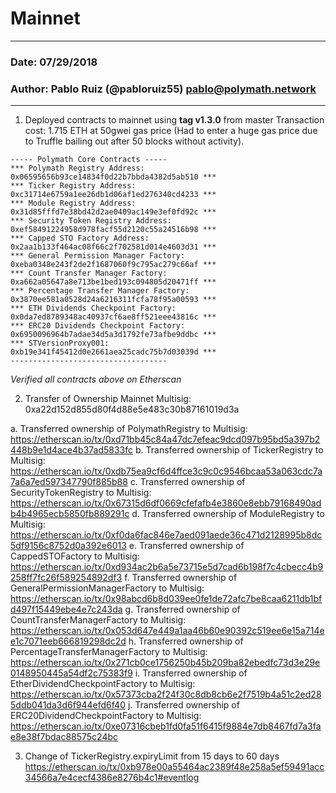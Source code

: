 # Mainnet

---

### Date: 07/29/2018
### Author: Pablo Ruiz (@pabloruiz55) <pablo@polymath.network>

---

1. Deployed contracts to mainnet using **tag v1.3.0** from master
Transaction cost: 1.715 ETH at 50gwei gas price (Had to enter a huge gas price due to Truffle bailing out after 50 blocks without activity).

```
----- Polymath Core Contracts -----
*** Polymath Registry Address:  			0x06595656b93ce14834f0d22b7bbda4382d5ab510 ***
*** Ticker Registry Address:  			0xc31714e6759a1ee26db1d06af1ed276340cd4233 ***
*** Module Registry Address:  			0x31d85fffd7e38bd42d2ae0409ac149e3ef0fd92c ***
*** Security Token Registry Address:  		0xef58491224958d978facf55d2120c55a24516b98 ***
*** Capped STO Factory Address:  			0x2aa1b133f464ac08f66c2f702581d014e4603d31 ***
*** General Permission Manager Factory: 	0xeba0348e243f2de2f1687060f9c795ac279c66af ***
*** Count Transfer Manager Factory:  		0xa662a05647a8e713be1bed193c094805d20471ff ***
*** Percentage Transfer Manager Factory:  	0x3870ee581a0528d24a6216311fcfa78f95a00593 ***
*** ETH Dividends Checkpoint Factory:  	0x0da7ed8789348ac40937cf6ae8ff521eee43816c ***
*** ERC20 Dividends Checkpoint Factory:  	0x6950096964b7adae34d5a3d1792fe73afbe9ddbc ***
*** STVersionProxy001: 					0xb19e341f45412d0e2661aea25cadc75b7d03039d ***
-----------------------------------
```

*Verified all contracts above on Etherscan*

2. Transfer of Ownership
Mainnet Multisig: 0xa22d152d855d80f4d88e5e483c30b87161019d3a

a. Transferred ownership of PolymathRegistry to Multisig: https://etherscan.io/tx/0xd71bb45c84a47dc7efeac9dcd097b95bd5a397b2448b9e1d4ace4b37ad5833fc
b. Transferred ownership of TickerRegistry to Multisig: https://etherscan.io/tx/0xdb75ea9cf6d4ffce3c9c0c9546bcaa53a063cdc7a7a6a7ed597347790f885b88
c. Transferred ownership of SecurityTokenRegistry to Multisig: https://etherscan.io/tx/0x67315d6df0669cfefafb4e3860e8ebb79168490adb4b4965ecb5850fb889291c
d. Transferred ownership of ModuleRegistry to Multisig: https://etherscan.io/tx/0xf0da6fac846e7aed091aede36c471d2128995b8dc5df9156c8752d0a392e6013
e. Transferred ownership of CappedSTOFactory to Multisig: https://etherscan.io/tx/0xd934ac2b6a5e73715e5d7cad6b198f7c4cbecc4b9258ff7fc26f589254892df3
f. Transferred ownership of GeneralPermissionManagerFactory to Multisig: https://etherscan.io/tx/0x98abcd6b8d039ee0fe1de72afc7be8caa6211db1bfd497f15449ebe4e7c243da
g. Transferred ownership of CountTransferManagerFactory to Multisig: https://etherscan.io/tx/0x053d647e449a1aa46b60e90392c519ee6e15a714ee1c7071eeb666819298dc2d
h. Transferred ownership of PercentageTransferManagerFactory to Multisig: https://etherscan.io/tx/0x271cb0ce1756250b45b209ba82ebedfc73d3e29e0148950445a54df2c75383f9
i. Transferred ownership of EtherDividendCheckpointFactory to Multisig: https://etherscan.io/tx/0x57373cba2f24f30c8db8cb6e2f7519b4a51c2ed285ddb041da3d6f944efd6f40
j. Transferred ownership of ERC20DividendCheckpointFactory to Multisig: https://etherscan.io/tx/0xe07316cbeb1fd0fa51f6415f9884e7db8467fd7a3fae8e38f7bdac88575c24bc

3. Change of TickerRegistry.expiryLimit from 15 days to 60 days
https://etherscan.io/tx/0xb978e00a55464ac2389f48e258a5ef59491acc34566a7e4cecf4386e8276b4c1#eventlog

